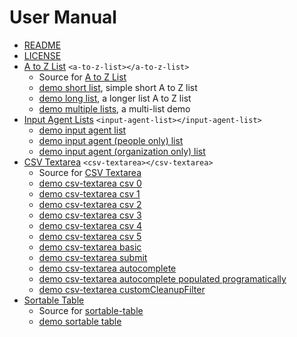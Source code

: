 
# User Manual

- [README](./)
- [LICENSE](LICENSE)
- [A to Z List](a-to-z-list.md) `<a-to-z-list></a-to-z-list>`
  - Source for [A to Z List](a-to-z-list.js)
  - [demo short list](demo_a-to-z-list_short.html), simple short A to Z list
  - [demo long list](demo_a-to-z-list_long.html), a longer list A to Z list
  - [demo multiple lists](demo_a-to-z-list_multiple.html), a multi-list demo
- [Input Agent Lists](input-agent-list.md) `<input-agent-list></input-agent-list>`
  - [demo input agent list](demo_input_agent_list.html )
  - [demo input agent (people only) list](demo_input_people_list.html)
  - [demo input agent (organization only) list](demo_input_organization_list.html)
- [CSV Textarea](csv-textarea.md) `<csv-textarea></csv-textarea>`
  - Source for [CSV Textarea](csv-textarea.js)
  - [demo csv-textarea csv 0](demo_csv0.html)
  - [demo csv-textarea csv 1](demo_csv1.html)
  - [demo csv-textarea csv 2](demo_csv2.html)
  - [demo csv-textarea csv 3](demo_csv3.html)
  - [demo csv-textarea csv 4](demo_csv4.html)
  - [demo csv-textarea csv 5](demo_csv5.html)
  - [demo csv-textarea basic](demo_csv_basic.html)
  - [demo csv-textarea submit](demo_csv_submit.html)
  - [demo csv-textarea autocomplete](demo_csv_autocomplete0.html)
  - [demo csv-textarea autocomplete populated programatically](demo_csv_autocomplete1.html)
  - [demo csv-textarea customCleanupFilter](demo_csv_customCleanupFilter.html)
- [Sortable Table](sortable-table.md)
  - Source for [sortable-table](sortable-table.js)
  - [demo sortable table](demo-sortable-table.html)
